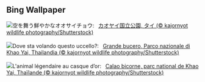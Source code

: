 ## Bing Wallpaper
![](https://www.bing.com/th?id=OHR.BucerosBicornis_JA-JP4956922577_UHD.jpg&w=1000)空を舞う鮮やかなオオサイチョウ:&nbsp;&ensp;[カオヤイ国立公園, タイ (© kajornyot wildlife photography/Shutterstock)](https://www.bing.com/th?id=OHR.BucerosBicornis_JA-JP4956922577_UHD.jpg)
<br><br/>
![](https://www.bing.com/th?id=OHR.BucerosBicornis_IT-IT3646182612_UHD.jpg&w=1000)Dove sta volando questo uccello?:&nbsp;&ensp;[Grande bucero, Parco nazionale di Khao Yai, Thailandia (© kajornyot wildlife photography/Shutterstock)](https://www.bing.com/th?id=OHR.BucerosBicornis_IT-IT3646182612_UHD.jpg)
<br><br/>
![](https://www.bing.com/th?id=OHR.BucerosBicornis_FR-FR2890975203_UHD.jpg&w=1000)L'animal légendaire au casque d’or:&nbsp;&ensp;[Calao bicorne, parc national de Khao Yai, Thaïlande (© kajornyot wildlife photography/Shutterstock)](https://www.bing.com/th?id=OHR.BucerosBicornis_FR-FR2890975203_UHD.jpg)
<br><br/>
